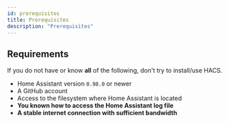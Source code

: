 ```yaml
---
id: prerequisites
title: Prerequisites
description: "Prerequisites"
---
```


## Requirements

If you do not have or know **all** of the following, don't try to install/use HACS.

- Home Assistant version `0.98.0` or newer
- A GitHub account
- Access to the filesystem where Home Assistant is located
- **You known how to access the Home Assistant log file**
- **A stable internet connection with sufficient bandwidth**

